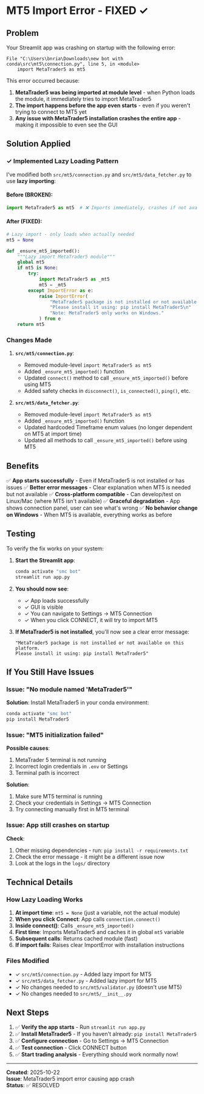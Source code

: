 # MT5 Import Error - FIXED ✓

## Problem
Your Streamlit app was crashing on startup with the following error:
```
File "C:\Users\bnria\Downloads\new bot with conda\src\mt5\connection.py", line 5, in <module>
    import MetaTrader5 as mt5
```

This error occurred because:
1. **MetaTrader5 was being imported at module level** - when Python loads the module, it immediately tries to import MetaTrader5
2. **The import happens before the app even starts** - even if you weren't trying to connect to MT5 yet
3. **Any issue with MetaTrader5 installation crashes the entire app** - making it impossible to even see the GUI

## Solution Applied

### ✓ Implemented Lazy Loading Pattern

I've modified both `src/mt5/connection.py` and `src/mt5/data_fetcher.py` to use **lazy importing**:

#### Before (BROKEN):
```python
import MetaTrader5 as mt5  # ❌ Imports immediately, crashes if not available
```

#### After (FIXED):
```python
# Lazy import - only loads when actually needed
mt5 = None

def _ensure_mt5_imported():
    """Lazy import MetaTrader5 module"""
    global mt5
    if mt5 is None:
        try:
            import MetaTrader5 as _mt5
            mt5 = _mt5
        except ImportError as e:
            raise ImportError(
                "MetaTrader5 package is not installed or not available on this platform. "
                "Please install it using: pip install MetaTrader5\n"
                "Note: MetaTrader5 only works on Windows."
            ) from e
    return mt5
```

### Changes Made

1. **`src/mt5/connection.py`**:
   - Removed module-level `import MetaTrader5 as mt5`
   - Added `_ensure_mt5_imported()` function
   - Updated `connect()` method to call `_ensure_mt5_imported()` before using MT5
   - Added safety checks in `disconnect()`, `is_connected()`, `ping()`, etc.

2. **`src/mt5/data_fetcher.py`**:
   - Removed module-level `import MetaTrader5 as mt5`
   - Added `_ensure_mt5_imported()` function
   - Updated hardcoded Timeframe enum values (no longer dependent on MT5 at import time)
   - Updated all methods to call `_ensure_mt5_imported()` before using MT5

## Benefits

✅ **App starts successfully** - Even if MetaTrader5 is not installed or has issues
✅ **Better error messages** - Clear explanation when MT5 is needed but not available
✅ **Cross-platform compatible** - Can develop/test on Linux/Mac (where MT5 isn't available)
✅ **Graceful degradation** - App shows connection panel, user can see what's wrong
✅ **No behavior change on Windows** - When MT5 is available, everything works as before

## Testing

To verify the fix works on your system:

1. **Start the Streamlit app**:
   ```bash
   conda activate "smc bot"
   streamlit run app.py
   ```

2. **You should now see**:
   - ✓ App loads successfully
   - ✓ GUI is visible
   - ✓ You can navigate to Settings → MT5 Connection
   - ✓ When you click CONNECT, it will try to import MT5

3. **If MetaTrader5 is not installed**, you'll now see a clear error message:
   ```
   "MetaTrader5 package is not installed or not available on this platform.
   Please install it using: pip install MetaTrader5"
   ```

## If You Still Have Issues

### Issue: "No module named 'MetaTrader5'"

**Solution**: Install MetaTrader5 in your conda environment:
```bash
conda activate "smc bot"
pip install MetaTrader5
```

### Issue: "MT5 initialization failed"

**Possible causes**:
1. MetaTrader 5 terminal is not running
2. Incorrect login credentials in `.env` or Settings
3. Terminal path is incorrect

**Solution**: 
1. Make sure MT5 terminal is running
2. Check your credentials in Settings → MT5 Connection
3. Try connecting manually first in MT5 terminal

### Issue: App still crashes on startup

**Check**:
1. Other missing dependencies - run: `pip install -r requirements.txt`
2. Check the error message - it might be a different issue now
3. Look at the logs in the `logs/` directory

## Technical Details

### How Lazy Loading Works

1. **At import time**: `mt5 = None` (just a variable, not the actual module)
2. **When you click Connect**: App calls `connection.connect()`
3. **Inside connect()**: Calls `_ensure_mt5_imported()`
4. **First time**: Imports MetaTrader5 and caches it in global `mt5` variable
5. **Subsequent calls**: Returns cached module (fast)
6. **If import fails**: Raises clear ImportError with installation instructions

### Files Modified

- ✓ `src/mt5/connection.py` - Added lazy import for MT5
- ✓ `src/mt5/data_fetcher.py` - Added lazy import for MT5
- ✓ No changes needed to `src/mt5/validator.py` (doesn't use MT5)
- ✓ No changes needed to `src/mt5/__init__.py`

## Next Steps

1. ✅ **Verify the app starts** - Run `streamlit run app.py`
2. ✅ **Install MetaTrader5** - If you haven't already: `pip install MetaTrader5`
3. ✅ **Configure connection** - Go to Settings → MT5 Connection
4. ✅ **Test connection** - Click CONNECT button
5. ✅ **Start trading analysis** - Everything should work normally now!

---

**Created**: 2025-10-22  
**Issue**: MetaTrader5 import error causing app crash  
**Status**: ✅ RESOLVED  
